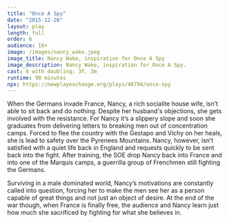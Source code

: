 ```yaml
---
title: "Once A Spy"
date: "2015-12-20"
layout: play
length: full
order: 6
audience: 16+
image: /images/nancy_wake.jpeg
image_title: Nancy Wake, inspiration for Once A Spy
image_description: Nancy Wake, inspiration for Once A Spy.
cast: 6 with doubling; 3f, 3m
runtime: 90 minutes
npx: https://newplayexchange.org/plays/48794/once-spy
---
```


When the Germans invade France, Nancy, a rich socialite house wife, isn’t able to sit back and do nothing. Despite her husband's objections, she gets involved with the resistance. For Nancy it’s a slippery slope and soon she graduates from delivering letters to breaking men out of concentration camps. Forced to flee the country with the Gestapo and Vichy on her heals, she is lead to safety over the Pyrenees Mountains. Nancy, however, isn’t satisfied with a quiet life back in England and requests quickly to be sent back into the fight. After training, the SOE drop Nancy back into France and into one of the Marquis camps, a guerrilla group of Frenchmen still fighting the Germans.

Surviving in a male dominated world, Nancy’s motivations are constantly called into question, forcing her to make the men see her as a person capable of great things and not just an object of desire. At the end of the war though, when France is finally free, the audience and Nancy learn just how much she sacrificed by fighting for what she believes in.
